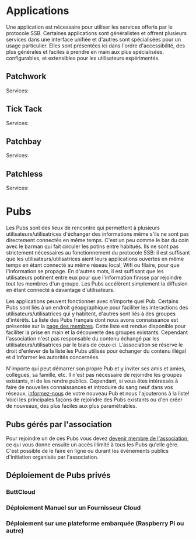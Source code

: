 # Applications

Une application est nécessaire pour utiliser les services offerts par le protocole SSB. Certaines applications sont généralistes et offrent plusieurs services dans une interface unifiée et d'autres sont spécialisées pour un usage particulier. Elles sont présentées ici dans l'ordre d'accessibilité, des plus générales et faciles à prendre en main aux plus spécialisées, configurables, et extensibles pour les utilisateurs expérimentés.

## Patchwork

Services:

## Tick Tack

Services:

## Patchbay

Services:

## Patchless

Services:


# Pubs

Les Pubs sont des lieux de rencontre qui permettent à plusieurs utilisateurs/utilisatrices d'échanger des informations même s'ils ne sont pas directement connectés en même temps. C'est un peu comme le bar du coin avec le barman qui fait circuler les potins entre habitués. Ils ne sont pas strictement nécessaires au fonctionnement du protocole SSB: il est suffisant que les utilisateurs/utilisatrices aient leurs applications ouvertes en même temps en étant connecté au même réseau local, Wifi ou filaire, pour que l'information se propage. En d'autres mots, il est suffisant que les utilisateurs potinent entre eux pour que l'information finisse par rejoindre tout les membres d'un groupe. Les Pubs accélèrent simplement la diffusion en étant connecté à davantage d'utilisateurs.

Les applications peuvent fonctionner avec n'importe quel Pub. Certains Pubs sont liés à un endroit géopgraphique pour faciliter les interactions des utilisateurs/utilisatrices qui y habitent, d'autres sont liés à des groupes d'intérêts. La liste des Pubs français dont nous avons connaissance est présentée sur la [page des membres](./members.md). Cette liste est rendue disponible pour faciliter la prise en main et la découverte des groupes existants. Cependant l'association n'est pas responsable du contenu échangé par les utilisateurs/utilisatrices par le biais de ceux-ci. L'association se réserve le droit d'enlever de la liste les Pubs utilisés pour échanger du contenu illégal et d'informer les autorités concernées.

N'importe qui peut démarrer son propre Pub et y inviter ses amis et amies, collègues, sa famille, etc. Il n'est pas nécessaire de rejoindre les groupes existants, ni de les rendre publics. Cependant, si vous êtes intéressés à faire de nouvelles connaissances et introduire du sang neuf dans vos réseaux, [informez-nous](./contact.md) de votre nouveau Pub et nous l'ajouterons à la liste! Voici les principales façons de rejoindre des Pubs existants ou d'en créer de nouveaux, des plus faciles aux plus paramétrables.

## Pubs gérés par l'association

Pour rejoindre un de ces Pubs vous devez [devenir membre de l'association](./members.md), ce qui vous donne ensuite un accès illimité à tous les Pubs qu'elle gère. C'est possible de le faire en ligne ou durant les évènements publics d'initiation organisés par l'association.

## Déploiement de Pubs privés

### ButtCloud

### Déploiement Manuel sur un Fournisseur Cloud

### Déploiement sur une plateforme embarquée (Raspberry Pi ou autre)


